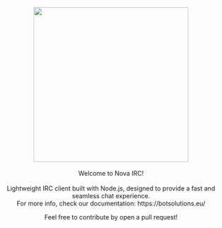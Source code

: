 <p align="center">
 <img width="350" src="https://botsolutions.eu/assets/img/novairc/novamain.png">
 <br><br>
 Welcome to Nova IRC!<br><br>
 Lightweight IRC client built with Node.js, designed to provide a fast and seamless chat experience.<br>
 For more info, check our documentation: https://botsolutions.eu/
</p>

<p align="center">
Feel free to contribute by open a pull request!
</p><br><br>
